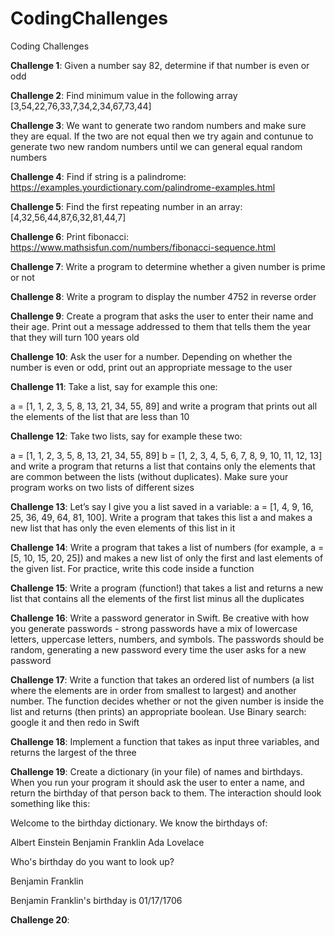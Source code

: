 # CodingChallenges
Coding Challenges


**Challenge 1**: Given a number say 82, determine if that number is even or odd



**Challenge 2**: Find minimum value in the following array [3,54,22,76,33,7,34,2,34,67,73,44]



**Challenge 3**: We want to generate two random numbers and make sure they are equal. If the two are not equal then we try again and contunue to generate two new random numbers until we can general equal random numbers



**Challenge 4**: Find if string is a palindrome: https://examples.yourdictionary.com/palindrome-examples.html



**Challenge 5**: Find the first repeating number in an array: [4,32,56,44,87,6,32,81,44,7]



**Challenge 6**: Print fibonacci: https://www.mathsisfun.com/numbers/fibonacci-sequence.html 



**Challenge 7**: Write a program to determine whether a given number is prime or not



**Challenge 8**: Write a program to display the number 4752 in reverse order



**Challenge 9**: Create a program that asks the user to enter their name and their age. Print out a message addressed to them that tells them the year that they will turn 100 years old



**Challenge 10**: Ask the user for a number. Depending on whether the number is even or odd, print out an appropriate message to the user



**Challenge 11**: Take a list, say for example this one:

  a = [1, 1, 2, 3, 5, 8, 13, 21, 34, 55, 89]
and write a program that prints out all the elements of the list that are less than 10



**Challenge 12**: Take two lists, say for example these two:

  a = [1, 1, 2, 3, 5, 8, 13, 21, 34, 55, 89]
  b = [1, 2, 3, 4, 5, 6, 7, 8, 9, 10, 11, 12, 13]
and write a program that returns a list that contains only the elements that are common between the lists (without duplicates). Make sure your program works on two lists of different sizes



**Challenge 13**: Let’s say I give you a list saved in a variable: a = [1, 4, 9, 16, 25, 36, 49, 64, 81, 100]. Write a program that takes this list a and makes a new list that has only the even elements of this list in it



**Challenge 14**: Write a program that takes a list of numbers (for example, a = [5, 10, 15, 20, 25]) and makes a new list of only the first and last elements of the given list. For practice, write this code inside a function



**Challenge 15**: Write a program (function!) that takes a list and returns a new list that contains all the elements of the first list minus all the duplicates



**Challenge 16**: Write a password generator in Swift. Be creative with how you generate passwords - strong passwords have a mix of lowercase letters, uppercase letters, numbers, and symbols. The passwords should be random, generating a new password every time the user asks for a new password



**Challenge 17**: Write a function that takes an ordered list of numbers (a list where the elements are in order from smallest to largest) and another number. The function decides whether or not the given number is inside the list and returns (then prints) an appropriate boolean. Use Binary search: google it and then redo in Swift



**Challenge 18**: Implement a function that takes as input three variables, and returns the largest of the three



**Challenge 19**: Create a dictionary (in your file) of names and birthdays. When you run your program it should ask the user to enter a name, and return the birthday of that person back to them. The interaction should look something like this:

 Welcome to the birthday dictionary. We know the birthdays of:
 
Albert Einstein
Benjamin Franklin
Ada Lovelace

 Who's birthday do you want to look up?
 
Benjamin Franklin

 Benjamin Franklin's birthday is 01/17/1706



**Challenge 20**: 
